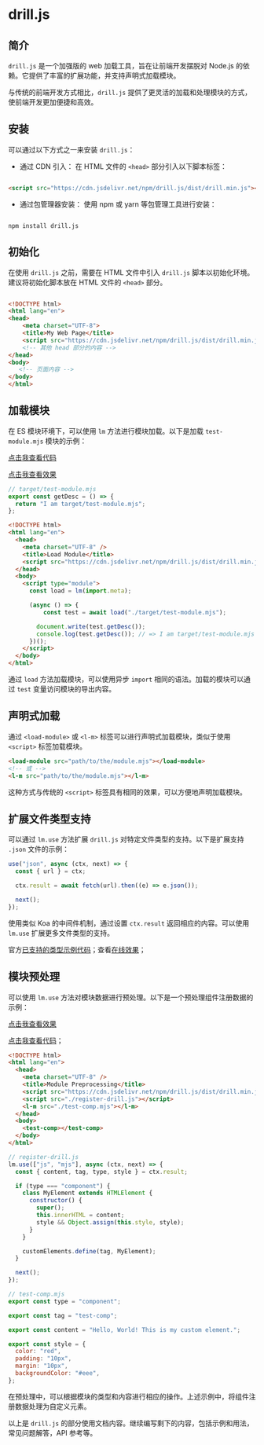 # drill.js

## 简介

`drill.js` 是一个加强版的 web 加载工具，旨在让前端开发摆脱对 Node.js 的依赖。它提供了丰富的扩展功能，并支持声明式加载模块。

与传统的前端开发方式相比，`drill.js` 提供了更灵活的加载和处理模块的方式，使前端开发更加便捷和高效。
## 安装

可以通过以下方式之一来安装 `drill.js`： 
- 通过 CDN 引入：
在 HTML 文件的 `<head>` 部分引入以下脚本标签：

```html

<script src="https://cdn.jsdelivr.net/npm/drill.js/dist/drill.min.js"></script>
``` 
- 通过包管理器安装：
使用 npm 或 yarn 等包管理工具进行安装：

```shell

npm install drill.js
```
## 初始化

在使用 `drill.js` 之前，需要在 HTML 文件中引入 `drill.js` 脚本以初始化环境。建议将初始化脚本放在 HTML 文件的 `<head>` 部分。

```html

<!DOCTYPE html>
<html lang="en">
<head>
    <meta charset="UTF-8">
    <title>My Web Page</title>
    <script src="https://cdn.jsdelivr.net/npm/drill.js/dist/drill.min.js"></script>
    <!-- 其他 head 部分的内容 -->
</head>
<body>
   <!-- 页面内容 -->
</body>
</html>
```


## 加载模块

在 ES 模块环境下，可以使用 `lm` 方法进行模块加载。以下是加载 `test-module.mjs` 模块的示例：

[点击我查看代码](https://github1s.com/kirakiray/drill.js/blob/main/examples/load-module/index.html)

[点击我查看效果](https://kirakiray.github.io/drill.js/examples/load-module/)

```javascript
// target/test-module.mjs
export const getDesc = () => {
  return "I am target/test-module.mjs";
};
```

```html
<!DOCTYPE html>
<html lang="en">
  <head>
    <meta charset="UTF-8" />
    <title>Load Module</title>
    <script src="https://cdn.jsdelivr.net/npm/drill.js/dist/drill.min.js"></script>
  </head>
  <body>
    <script type="module">
      const load = lm(import.meta);

      (async () => {
          const test = await load("./target/test-module.mjs");

        document.write(test.getDesc());
        console.log(test.getDesc()); // => I am target/test-module.mjs
      })();
    </script>
  </body>
</html>
```

通过 `load` 方法加载模块，可以使用异步 `import` 相同的语法。加载的模块可以通过 `test` 变量访问模块的导出内容。

## 声明式加载

通过 `<load-module>` 或 `<l-m>` 标签可以进行声明式加载模块，类似于使用 `<script>` 标签加载模块。

```html
<load-module src="path/to/the/module.mjs"></load-module>
<!-- 或 -->
<l-m src="path/to/the/module.mjs"></l-m>
```

这种方式与传统的 `<script>` 标签具有相同的效果，可以方便地声明加载模块。

## 扩展文件类型支持

可以通过 `lm.use` 方法扩展 `drill.js` 对特定文件类型的支持。以下是扩展支持 `.json` 文件的示例：

```javascript
use("json", async (ctx, next) => {
  const { url } = ctx;

  ctx.result = await fetch(url).then((e) => e.json());

  next();
});
```

使用类似 Koa 的中间件机制，通过设置 `ctx.result` 返回相应的内容。可以使用 `lm.use` 扩展更多文件类型的支持。

官方[已支持的类型示例代码](https://github1s.com/kirakiray/drill.js/blob/main/examples/load-more-type/index.html)；查看[在线效果](https://kirakiray.github.io/drill.js/examples/load-more-type/)；

## 模块预处理

可以使用 `lm.use` 方法对模块数据进行预处理。以下是一个预处理组件注册数据的示例：

[点击我查看效果](https://kirakiray.github.io/drill.js/examples/lm-use/)

[点击我查看代码](https://github1s.com/kirakiray/drill.js/blob/main/examples/lm-use/index.html)；

```html
<!DOCTYPE html>
<html lang="en">
  <head>
    <meta charset="UTF-8" />
    <title>Module Preprocessing</title>
    <script src="https://cdn.jsdelivr.net/npm/drill.js/dist/drill.min.js"></script>
    <script src="./register-drill.js"></script>
    <l-m src="./test-comp.mjs"></l-m>
  </head>
  <body>
    <test-comp></test-comp>
  </body>
</html>
```

```javascript
// register-drill.js
lm.use(["js", "mjs"], async (ctx, next) => {
  const { content, tag, type, style } = ctx.result;

  if (type === "component") {
    class MyElement extends HTMLElement {
      constructor() {
        super();
        this.innerHTML = content;
        style && Object.assign(this.style, style);
      }
    }

    customElements.define(tag, MyElement);
  }

  next();
});

```

```javascript
// test-comp.mjs
export const type = "component";

export const tag = "test-comp";

export const content = "Hello, World! This is my custom element.";

export const style = {
  color: "red",
  padding: "10px",
  margin: "10px",
  backgroundColor: "#eee",
};
```

在预处理中，可以根据模块的类型和内容进行相应的操作。上述示例中，将组件注册数据处理为自定义元素。

以上是 `drill.js` 的部分使用文档内容。继续编写剩下的内容，包括示例和用法，常见问题解答，API 参考等。
